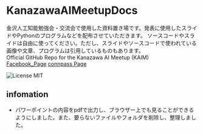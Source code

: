 # KanazawaAIMeetupDocs
金沢人工知能勉強会・交流会で使用した資料置き場です。発表に使用したスライドやPythonのプログラムなどを配布させていただきます。
ソースコードやスライドは自由に使ってください。ただし、スライドやソースコードで使われている画像や文章、プログラムは引用しているものもあります。<br>
Official GitHub Repo for the Kanazawa AI Meetup (KAIM)  <br>
[Facebook_Page](https://www.facebook.com/KanazawaAIMeetup/) [connpass Page](https://kaim.connpass.com/)

![License MIT](https://raw.githubusercontent.com/cavo789/marknotes/master/src/assets/images/license.png)

## infomation
- パワーポイントの内容をpdfで出力し、ブラウザー上でも見ることができるようにしました。また、要らないファイルやフォルダを削除し、整理しました。



